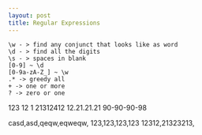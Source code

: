 ```yaml
---
layout: post
title: Regular Expressions
---
```


```
\w - > find any conjunct that looks like as word
\d - > find all the digits
\s - > spaces in blank
[0-9] ~ \d
[0-9a-zA-Z_] ~ \w
.* -> greedy all
+ -> one or more
? -> zero or one
```


123
12
1
21312412
12.21.21.21
90-90-90-98

casd,asd,qeqw,eqweqw,
123,123,123,123
12312,21323213,
